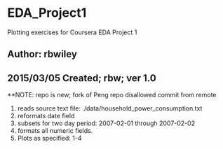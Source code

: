# EDA_Project1
Plotting exercises for Coursera EDA Project 1

## Author: rbwiley
## 2015/03/05  Created; rbw;  ver  1.0
**NOTE: repo is new; fork of Peng repo disallowed commit from remote

1. reads source text file:
  ./data/household_power_consumption.txt
2. reformats date field
3. subsets for two day period: 2007-02-01 through 2007-02-02
4. formats all numeric fields.
5. Plots as specified: 1-4
  